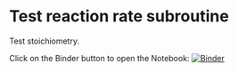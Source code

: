 # Test reaction rate subroutine 

Test stoichiometry. 

Click on the Binder button to open the Notebook:
[![Binder](https://mybinder.org/badge_logo.svg)](https://mybinder.org/v2/gh/lisalenorelowe/reaction/HEAD?labpath=index.ipynb)
